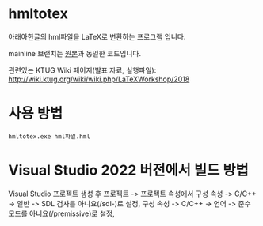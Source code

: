 # hmltotex
아래아한글의 hml파일을 LaTeX로 변환하는 프로그램 입니다.


mainline 브랜치는 [원본](https://github.com/yeo32cjf/hmltotex_open)과 동일한 코드입니다.

괸련있는 KTUG Wiki 페이지(발표 자료, 실행파일): http://wiki.ktug.org/wiki/wiki.php/LaTeXWorkshop/2018

# 사용 방법 
```
hmltotex.exe hml파일.hml
```

# Visual Studio 2022 버전에서 빌드 방법
Visual Studio 프로젝트 생성 후 프로젝트 -> 프로젝트 속성에서 구성 속성 -> C/C++ -> 일반 -> SDL 검사를 아니요(/sdl-)로 설정, 구성 속성 -> C/C++ -> 언어 -> 준수 모드를 아니요(/premissive)로 설정, 
